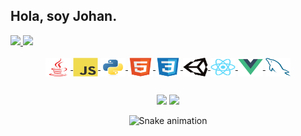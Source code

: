 ## Hola, soy Johan.
<div align="center" style="display: inline">
  <a href="https://github.com/JohanFZX">
  <img height="160em" src="https://github-readme-stats.vercel.app/api?username=JohanFZX&show_icons=true&theme=dracula&include_all_commits=true&count_private=true"/>
  <img height="160em" src="https://github-readme-stats.vercel.app/api/top-langs/?username=JohanFZX&layout=compact&langs_count=7&theme=dracula"/>
</div>
<div align="center" style="display: inline_block"><br>
  <img align="center" alt="Icon Java" height="30" width="40" src="https://github.com/devicons/devicon/blob/master/icons/java/java-plain.svg">
  <img align="center" alt="Icon JavaScript" height="30" width="40" src="https://github.com/devicons/devicon/blob/master/icons/javascript/javascript-original.svg">
  <img align="center" alt="Icon Python" height="30" width="40" src="https://github.com/devicons/devicon/blob/master/icons/python/python-original.svg">
  <img align="center" alt="Icon HTML" height="30" width="40" src="https://raw.githubusercontent.com/devicons/devicon/master/icons/html5/html5-original.svg">
  <img align="center" alt="Icon CSS" height="30" width="40" src="https://raw.githubusercontent.com/devicons/devicon/master/icons/css3/css3-original.svg">
  <img align="center" alt="Icon Unity" height="30" width="40" src="https://github.com/devicons/devicon/blob/master/icons/unity/unity-original.svg">
  <img align="center" alt="Icon React" height="30" width="40" src="https://github.com/devicons/devicon/blob/master/icons/react/react-original.svg">
  <img align="center" alt="Icon Vue.js" height="30" width="40" src="https://github.com/devicons/devicon/blob/master/icons/vuejs/vuejs-original.svg">
  <img align="center" alt="Icon Mysql" height="30" width="40" src="https://github.com/devicons/devicon/blob/master/icons/mysql/mysql-original.svg">
</div>
  
  ##
 
<div align="center"> 
  <a href = "mailto:johanfore67@gmail.com"><img src="https://img.shields.io/badge/-Gmail-%23333?style=for-the-badge&logo=gmail&logoColor=white" target="_blank"></a>
  <a href="https://www.linkedin.com/in/johan-forero" target="_blank"><img src="https://img.shields.io/badge/-LinkedIn-%230077B5?style=for-the-badge&logo=linkedin&logoColor=white" target="_blank"></a> 
 
  ![Snake animation](https://github.com/JohanFZX/JohanFZX/blob/output/github-contribution-grid-snake.svg)
 
</div>
